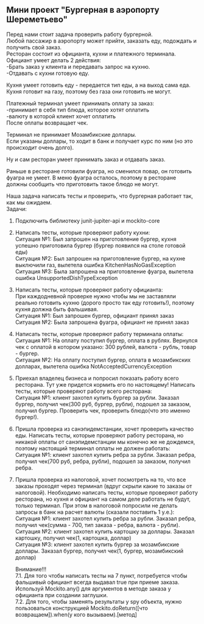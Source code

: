 ## Мини проект "Бургерная в аэропорту Шереметьево"

Перед нами стоит задача проверить работу бургерной.  
Любой пассажир в аэропорту может прийти, заказать еду, подождать и получить свой заказ.  
Ресторан состоит из официанта, кухни и платежного терминала.  
Официант умеет делать 2 действия:  
-Брать заказ у клиента и передавать запрос на кухню.  
-Отдавать с кухни готовую еду.  

Кухня умеет готовить еду - передается тип еды, а на выход сама еда.  
Кухня готовит на газу, поэтому без газа они готовить не могут.  

Платежный терминал умеет принимать оплату за заказ:  
-принимает в себя тип блюда, которое хотят оплатить  
-валюту в которой клиент хочет оплатить  
После оплаты возвращает чек.  

Терминал не принимает Мозамбикские доллары.  
Если указаны доллары, то ходит в банк и получает курс по ним (но это происходит очень долго).  

Ну и сам ресторан умеет принимать заказ и отдавать заказ.  

Раньше в ресторане готовили фуагра, но сменился повар, он готовить фуагра не умеет.
В меню фуагра осталось, поэтому в ресторане должны сообщить что приготовить такое блюдо не могут.


Наша задача написать тесты и проверить, что бургерная работает так, как мы ожидаем.  
Задачи:
1. Подключить библиотеку junit-jupiter-api и mockito-core


2. Написать тесты, которые проверяют работу кухни:  
   Ситуация №1: Был запрошен на приготовление бургер, кухня успешно приготовила бургер (бургер появился на столе готовой еды)  
   Ситуация №2: Был запрошен на приготовление бургер, на кухне выключили газ, вылетела ошибка KitchenHasNoGasException  
   Ситуация №3: Была запрошена на приготовление фуагра, вылетела ошибка UnsupportedDishTypeException


3. Написать тесты, которые проверяют работу официанта:  
   При каждодневной проверке нужно чтобы мы не заставляли реально готовить кухню (дорого просто так еду готовить!), поэтому кухня должна быть фальшивая.    
   Ситуация №1: Был запрошен бургер, официант принял заказ  
   Ситуация №2: Была запрошена фуагра, официант не принял заказ


4. Написать тесты, которые проверяют работу терминала оплаты:  
   Ситуация №1: На оплату поступил бургер, оплата в рублях. Вернулся чек с оплатой в котором указано: 300 рублей, валюта - рубль, товар - бургер.  
   Ситуация №2: На оплату поступил бургер, оплата в мозамбикских долларах, вылетела ошибка NotAcceptedCurrencyException  


5. Приехал владелец бизнеса и попросил показать работу всего ресторана. Тут уже придется кормить его по настоящему! Написать тесты, которые проверяют работу всего ресторана:  
   Ситуация №1: клиент захотел купить бургер за рубли. Заказал бургер, получил чек(300 руб, бургер, рубли), подошел за заказом, получил бургер. Проверить чек, проверить блюдо(что это именно бургер!).


6. Пришла проверка из санэпидемстанции, хочет проверить качество еды. Написать тесты, которые проверяют работу ресторана, но никакой оплаты от санэпидемстанции мы конечно же не дождемся, поэтому настоящий терминал оплаты не должен работать:  
   Ситуация №1: клиент захотел купить ребра за рубли. Заказал ребра, получил чек(700 руб, ребра, рубли), подошел за заказом, получил ребра.


7. Пришла проверка из налоговой, хочет посмотреть на то, что все заказы проходят через терминал (вдруг скрыли какие то заказы от налоговой). Необходимо написать тесты, которые проверяют работу ресторана, но кухня и официант на самом деле работать не будут, только терминал. При этом в налоговой попросили не делать запросы в банк на расчет валюты (сказали поставить 1 у.е.):  
   Ситуация №1: клиент захотел купить ребра за рубли. Заказал ребра, получил чек(сумма - 700, тип заказа - ребра, валюта - рубли).  
   Ситуация №2: клиент захотел купить картошку за доллары. Заказал картошку, получил чек(1, картошка, доллар)  
   Ситуация №3: клиент захотел купить бургер за мозамбикские доллары. Заказал бургер, получил чек(1, бургер, мозамбикский доллар)


   Внимание!!!  
   7.1. Для того чтобы написать тесты на 7 пункт, потребуется чтобы фальшивый официант всегда выдавал true при приеме заказа. Используй Mockito.any() для аргументов в методе заказа у официанта при создании заглушки.  
   7.2. Для того, чтобы заменять результаты у spy объекта, нужно пользоваться конструкцией Mockito.doReturn([что возвращаем]).when(у кого вызываем).[метод]  



